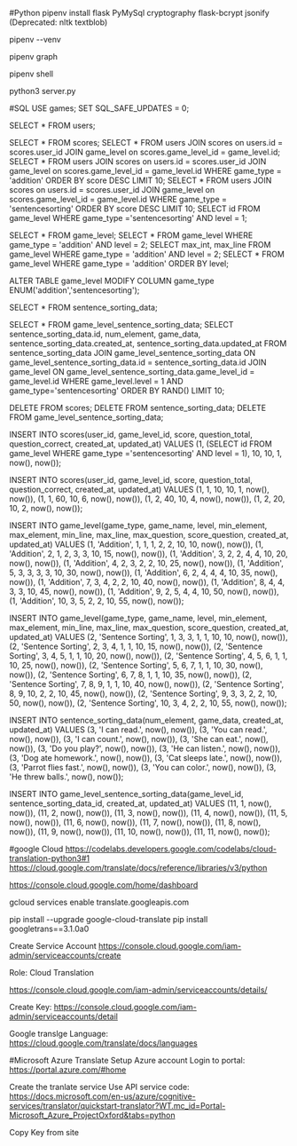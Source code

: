 #Python
pipenv install flask PyMySql cryptography flask-bcrypt jsonify 
(Deprecated: nltk textblob)

pipenv --venv

pipenv graph

pipenv shell

python3 server.py

#SQL
USE games;
SET SQL_SAFE_UPDATES = 0;

SELECT * FROM users;

SELECT * FROM scores;
SELECT * FROM users JOIN scores on users.id = scores.user_id JOIN game_level on scores.game_level_id = game_level.id;
SELECT * FROM users JOIN scores on users.id = scores.user_id JOIN game_level on scores.game_level_id = game_level.id WHERE game_type = 'addition' ORDER BY score DESC LIMIT 10;
SELECT * FROM users JOIN scores on users.id = scores.user_id JOIN game_level on scores.game_level_id = game_level.id WHERE game_type = 'sentencesorting' ORDER BY score DESC LIMIT 10;
SELECT id FROM game_level WHERE game_type ='sentencesorting' AND level = 1;

SELECT * FROM game_level;
SELECT * FROM game_level WHERE game_type = 'addition' AND level = 2;
SELECT max_int, max_line FROM game_level WHERE game_type = 'addition' AND level = 2;
SELECT * FROM game_level WHERE game_type = 'addition' ORDER BY level;

ALTER TABLE game_level MODIFY COLUMN game_type
ENUM('addition','sentencesorting');

SELECT * FROM sentence_sorting_data;

SELECT * FROM game_level_sentence_sorting_data;
SELECT sentence_sorting_data.id, num_element, game_data, sentence_sorting_data.created_at, sentence_sorting_data.updated_at FROM sentence_sorting_data 
JOIN game_level_sentence_sorting_data 
ON game_level_sentence_sorting_data.id = sentence_sorting_data.id
JOIN game_level
ON game_level_sentence_sorting_data.game_level_id = game_level.id
WHERE game_level.level = 1
AND game_type='sentencesorting'
ORDER BY RAND()
LIMIT 10;

DELETE FROM scores;
DELETE FROM sentence_sorting_data;
DELETE FROM game_level_sentence_sorting_data;

INSERT INTO scores(user_id, game_level_id, score, question_total, question_correct, created_at, updated_at) VALUES
	(1, (SELECT id FROM game_level WHERE game_type ='sentencesorting' AND level = 1), 10, 10, 1, now(), now());

INSERT INTO scores(user_id, game_level_id, score, question_total, question_correct, created_at, updated_at) VALUES
	(1, 1, 10, 10, 1, now(), now()),
    (1, 1, 60, 10, 6, now(), now()),
	(1, 2, 40, 10, 4, now(), now()),
    (1, 2, 20, 10, 2, now(), now());
    
INSERT INTO game_level(game_type, game_name, level, min_element, max_element, min_line, max_line, max_question, score_question, created_at, updated_at) VALUES
	(1, 'Addition', 1, 1, 1, 2, 2, 10, 10, now(), now()),
	(1, 'Addition', 2, 1, 2, 3, 3, 10, 15, now(), now()),
    (1, 'Addition', 3, 2, 2, 4, 4, 10, 20, now(), now()),
    (1, 'Addition', 4, 2, 3, 2, 2, 10, 25, now(), now()),
    (1, 'Addition', 5, 3, 3, 3, 3, 10, 30, now(), now()),
    (1, 'Addition', 6, 2, 4, 4, 4, 10, 35, now(), now()),
    (1, 'Addition', 7, 3, 4, 2, 2, 10, 40, now(), now()),
    (1, 'Addition', 8, 4, 4, 3, 3, 10, 45, now(), now()),
    (1, 'Addition', 9, 2, 5, 4, 4, 10, 50, now(), now()),
    (1, 'Addition', 10, 3, 5, 2, 2, 10, 55, now(), now());

INSERT INTO game_level(game_type, game_name, level, min_element, max_element, min_line, max_line, max_question, score_question, created_at, updated_at) VALUES
	(2, 'Sentence Sorting', 1, 3, 3, 1, 1, 10, 10, now(), now()),
	(2, 'Sentence Sorting', 2, 3, 4, 1, 1, 10, 15, now(), now()),
    (2, 'Sentence Sorting', 3, 4, 5, 1, 1, 10, 20, now(), now()),
    (2, 'Sentence Sorting', 4, 5, 6, 1, 1, 10, 25, now(), now()),
    (2, 'Sentence Sorting', 5, 6, 7, 1, 1, 10, 30, now(), now()),
    (2, 'Sentence Sorting', 6, 7, 8, 1, 1, 10, 35, now(), now()),
    (2, 'Sentence Sorting', 7, 8, 9, 1, 1, 10, 40, now(), now()),
    (2, 'Sentence Sorting', 8, 9, 10, 2, 2, 10, 45, now(), now()),
    (2, 'Sentence Sorting', 9, 3, 3, 2, 2, 10, 50, now(), now()),
    (2, 'Sentence Sorting', 10, 3, 4, 2, 2, 10, 55, now(), now());
    
    
INSERT INTO sentence_sorting_data(num_element, game_data, created_at, updated_at) VALUES
	(3, 'I can read.', now(), now()),
	(3, 'You can read.', now(), now()),
	(3, 'I can count.', now(), now()),
	(3, 'She can eat.', now(), now()),
	(3, 'Do you play?', now(), now()),
	(3, 'He can listen.', now(), now()),
    (3, 'Dog ate homework.', now(), now()),
	(3, 'Cat sleeps late.', now(), now()),
	(3, 'Parrot flies fast.', now(), now()),
   	(3, 'You can color.', now(), now()),
	(3, 'He threw balls.', now(), now());
    
INSERT INTO game_level_sentence_sorting_data(game_level_id, sentence_sorting_data_id, created_at, updated_at) VALUES
	(11, 1, now(), now()),
	(11, 2, now(), now()),
    (11, 3, now(), now()),
    (11, 4, now(), now()),
    (11, 5, now(), now()),
    (11, 6, now(), now()),
    (11, 7, now(), now()),
    (11, 8, now(), now()),
    (11, 9, now(), now()),
    (11, 10, now(), now()),
    (11, 11, now(), now());


#google Cloud
https://codelabs.developers.google.com/codelabs/cloud-translation-python3#1
https://cloud.google.com/translate/docs/reference/libraries/v3/python


https://console.cloud.google.com/home/dashboard

gcloud services enable translate.googleapis.com

pip install --upgrade google-cloud-translate
pip install googletrans==3.1.0a0

Create Service Account
https://console.cloud.google.com/iam-admin/serviceaccounts/create

Role: Cloud Translation

https://console.cloud.google.com/iam-admin/serviceaccounts/details/

Create Key:
https://console.cloud.google.com/iam-admin/serviceaccounts/detail

Google translge Language:
https://cloud.google.com/translate/docs/languages

#Microsoft Azure Translate
Setup Azure account
Login to portal:
https://portal.azure.com/#home

Create the tranlate service
Use API service code:
https://docs.microsoft.com/en-us/azure/cognitive-services/translator/quickstart-translator?WT.mc_id=Portal-Microsoft_Azure_ProjectOxford&tabs=python

Copy Key from site
